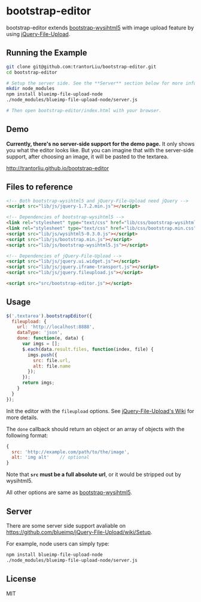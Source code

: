 # bootstrap-editor

bootstrap-editor extends [bootstrap-wysihtml5](https://github.com/jhollingworth/bootstrap-wysihtml5) with image upload feature by using [jQuery-File-Upload](https://github.com/blueimp/jQuery-File-Upload).

## Running the Example

```bash
git clone git@github.com:trantorLiu/bootstrap-editor.git
cd bootstrap-editor

# Setup the server side. See the **Server** section below for more info.
mkdir node_modules
npm install blueimp-file-upload-node
./node_modules/blueimp-file-upload-node/server.js

# Then open bootstrap-editor/index.html with your browser.
```

## Demo
**Currently, there's no server-side support for the demo page.**
It only shows you what the editor looks like.
But you can imagine that with the server-side support, after choosing an image, it will be pasted to the textarea.

http://trantorliu.github.io/bootstrap-editor


## Files to reference
```html
<!-- Both bootstrap-wysihtml5 and jQuery-File-Upload need jQuery -->
<script src="lib/js/jquery-1.7.2.min.js"></script>

<!-- Dependencies of bootstrap-wysihtml5 -->
<link rel="stylesheet" type="text/css" href="lib/css/bootstrap-wysihtml5.css"></link>
<link rel="stylesheet" type="text/css" href="lib/css/bootstrap.min.css"></link>
<script src="lib/js/wysihtml5-0.3.0.js"></script>
<script src="lib/js/bootstrap.min.js"></script>
<script src="lib/js/bootstrap-wysihtml5.js"></script>

<!-- Dependencies of jQuery-File-Upload -->
<script src="lib/js/jquery.ui.widget.js"></script>
<script src="lib/js/jquery.iframe-transport.js"></script>
<script src="lib/js/jquery.fileupload.js"></script>

<script src="src/bootstrap-editor.js"></script>
```

## Usage


```javascript
$('.textarea').bootstrapEditor({
  fileupload: {
    url: 'http://localhost:8888',
    dataType: 'json',
    done: function(e, data) {
      var imgs = [];
      $.each(data.result.files, function(index, file) {
        imgs.push({
          src: file.url,
          alt: file.name
        });
      });
      return imgs;
    }
  }
});
```

Init the editor with the `fileupload` options. See [jQuery-File-Upload's Wiki](https://github.com/blueimp/jQuery-File-Upload/wiki/Options) for more details.

The `done` callback should return an object or an array of objects with the following format:

```javascript
{
  src: 'http://example.com/path/to/the/image',
  alt: 'img alt'    // optional
}
```

Note that **`src` must be a full absolute url**,
or it would be stripped out by wysihtml5.

All other options are same as [bootstrap-wysihtml5](https://github.com/jhollingworth/bootstrap-wysihtml5/).

## Server

There are some server side support avaliable on https://github.com/blueimp/jQuery-File-Upload/wiki/Setup.

For example, node users can simply type:

```bash
npm install blueimp-file-upload-node
./node_modules/blueimp-file-upload-node/server.js
```

## License

MIT
